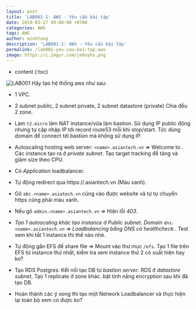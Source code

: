 ```yaml
---
layout: post
title: 'LAB001-1: AWS - Yêu cầu bài tập'
date: 2019-03-27 09:00:00 +0700
categories: AWS
tags: AWS
author: minhtang
description: 'LAB001-1: AWS - Yêu cầu bài tập'
permalink: /lab001-yeu-cau-bai-tap-aws
image: https://i.imgur.com/je9uyhx.png
---
```


* content
{:toc}

![LAB001](https://i.imgur.com/iODHrKE.jpg)
Hãy tạo hệ thống aws như sau:
- 1 VPC.
- 2 subnet public, 2 subnet private, 2 subnet datastore (private) Chia đều 2 zone.
- Làm `t2.micro` làm NAT instance/vừa làm bastion. Sử dụng IP public động nhưng tự cập nhập IP tới record route53 mỗi khi stop/start. Tức dùng domain để connect tới bastion mà không sử dụng IP.




- Autoscaling hosting web server: `<name>.asiantech.vn` => Welcome to <Private IP>. Các instance tạo ra ở *private subnet*. Tạo target tracking để tăng và giảm size theo CPU.
- Có *Application* loadbalancer.
- Tự động redirect qua https://<name>.asiantech.vn (Màu xanh).
- Gõ `abc.<name>.asiatech.vn` cũng vào được website và tự tự chuyển https cũng phải màu xanh.
- Nếu gõ `admin.<name>.asiantech.vn` => Hiện lỗi *403*.
- *Tạo 1 autoscaling khác tạo instance ở Public subnet. Domain `dns.<name>.asiantech.vn` => Loadbalancing bằng DNS có healthcheck.*. Test xem khi tắt 1 instance thì thế nào nhé.
- Tự động gắn EFS để share file => Mount vào thư mục `/efs`. Tạo 1 file trên EFS từ instance thứ nhất, kiểm tra xem instance thứ 2 có xuất hiện hay ko?
- Tạo RDS Postgres: Kết nối tạo DB từ *bastion server*. RDS ở *datastore subnet*. Tạo 1 replicate ở zone khác. bật tính năng encryption sau khi đã tạo DB.
- Hoàn thành các ý xong thì tạo một Network Loadbalancer và thực hiện lại toàn bộ xem có được ko?
